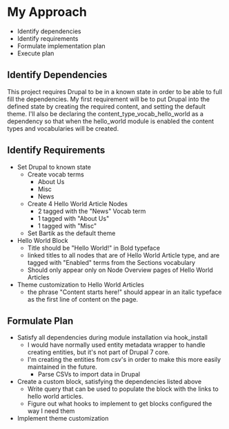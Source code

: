 # My Approach

* Identify dependencies
* Identify requirements
* Formulate implementation plan
* Execute plan

## Identify Dependencies

This project requires Drupal to be in a known state in order to be able to full fill the dependencies. My first 
requirement will be to put Drupal into the defined state by creating the required content, and setting the default
theme. I'll also be declaring the content_type_vocab_hello_world as a dependency so that when the hello_world module
is enabled the content types and vocabularies will be created.

## Identify Requirements

* Set Drupal to known state
  * Create vocab terms
    * About Us
    * Misc
    * News
  * Create 4 Hello World Article Nodes
    * 2 tagged with the "News" Vocab term
    * 1 tagged with "About Us"
    * 1 tagged with "Misc"
  * Set Bartik as the default theme
* Hello World Block
  * Title should be "Hello World!" in Bold typeface
  * linked titles to all nodes that are of Hello World Article type, and are tagged with "Enabled" terms from the 
  Sections vocabulary
  * Should only appear only on Node Overview pages of Hello World Articles
* Theme customization to Hello World Articles
  * the phrase "Content starts here!" should appear in an italic typeface as the first line of content on the page.
  
## Formulate Plan

* Satisfy all dependencies during module installation via hook_install
  * I would have normally used entity metadata wrapper to handle creating entities, but it's not part of Drupal 7 core.
  * I'm creating the entities from csv's in order to make this more easily maintained in the future.
    * Parse CSVs to import data in Drupal
* Create a custom block, satisfying the dependencies listed above
  * Write query that can be used to populate the block with the links to hello world articles.
  * Figure out what hooks to implement to get blocks configured the way I need them
* Implement theme customization 